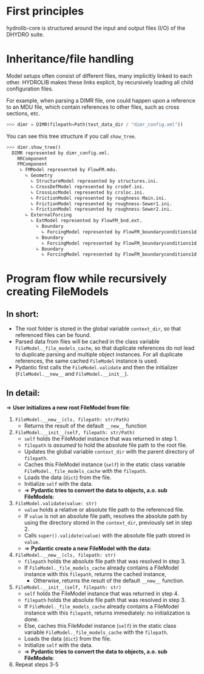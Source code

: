 # First principles
hydrolib-core is structured around the input and output files (I/O) of the DHYDRO suite.

# Inheritance/file handling
Model setups often consist of different files, many implicitly linked to each other.
HYDROLIB makes these links explicit, by recursively loading all child configuration files.

For example, when parsing a DIMR file, one could happen upon a reference to an MDU file, which
contain references to other files, such as cross sections, etc.

```python
>>> dimr = DIMR(filepath=Path(test_data_dir / "dimr_config.xml"))
```

You can see this tree structure if you call `show_tree`.

```python
>>> dimr.show_tree()
  DIMR represented by dimr_config.xml.
    RRComponent
    FMComponent
     ∟ FMModel represented by FlowFM.mdu.
       ∟ Geometry
         ∟ StructureModel represented by structures.ini.
         ∟ CrossDefModel represented by crsdef.ini.
         ∟ CrossLocModel represented by crsloc.ini.
         ∟ FrictionModel represented by roughness-Main.ini.
         ∟ FrictionModel represented by roughness-Sewer1.ini.
         ∟ FrictionModel represented by roughness-Sewer2.ini.
       ∟ ExternalForcing
         ∟ ExtModel represented by FlowFM_bnd.ext.
           ∟ Boundary
             ∟ ForcingModel represented by FlowFM_boundaryconditions1d.bc.
           ∟ Boundary
             ∟ ForcingModel represented by FlowFM_boundaryconditions1d.bc.
           ∟ Boundary
             ∟ ForcingModel represented by FlowFM_boundaryconditions1d.bc.
```

# Program flow while recursively creating FileModels
## In short:
- The root folder is stored in the global variable `context_dir`, so that referenced files can be found.
- Parsed data from files will be cached in the class variable `FileModel._file_models_cache`, so that duplicate references do not lead to duplicate parsing and multiple object instances. For all duplicate references, the same cached `FileModel` instance is used.
- Pydantic first calls the `FileModel.validate` and then the initializer (`FileModel.__new__` and `FileModel.__init__`).

## In detail:
=> **User initializes a new root FileModel from file**:
1) `FileModel.__new__(cls, filepath: str/Path)`
	- Returns the result of the default `__new__` function
2) `FileModel.__init__(self, filepath: str/Path)`
	- `self` holds the FileModel instance that was returned in step 1.
	- `filepath` is *assumed* to hold the absolute file path to the root file.
	- Updates the global variable `context_dir` with the parent directory of `filepath`. 
	- Caches this FileModel instance (`self`) in the static class variable `FileModel._file_models_cache` with the `filepath`.
	- Loads the data (`dict`) from the file.
	- Initialize `self` with the data.
	- => **Pydantic tries to convert the data to objects, a.o. sub FileModels**:
3) `FileModel.validate(value: str)`
	- `value` holds a relative or absolute file path to the referenced file.
	- If `value` is not an absolute file path, resolves the absolute path by using the directory stored in the `context_dir`, previously set in step 2.
	- Calls `super().validate(value)` with the absolute file path stored in `value`.
	- => **Pydantic create a new FileModel with the data**:
4) `FileModel.__new__(cls, filepath: str)`
	- `filepath` holds the absolute file path that was resolved in step 3.
	- If `FileModel._file_models_cache` already contains a FileModel instance with this `filepath`, returns the cached instance,
		- Otherwise, returns the result of the default `__new__` function.
5) `FileModel.__init__(self, filepath: str)`
	- `self` holds the FileModel instance that was returned in step 4.
	- `filepath` holds the absolute file path that was resolved in step 3.
	- If `FileModel._file_models_cache` already contains a FileModel instance with this `filepath`, returns immediately: no initialization is done.
	- Else, caches this FileModel instance (`self`) in the static class variable `FileModel._file_models_cache` with the `filepath`.
	- Loads the data (`dict`) from the file.
	- Initialize `self` with the data.
	- => **Pydantic tries to convert the data to objects, a.o. sub FileModels**:
6) Repeat steps 3-5